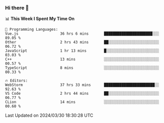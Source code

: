 ### Hi there 👋

<!--
**asdf12303116/asdf12303116** is a ✨ _special_ ✨ repository because its `README.md` (this file) appears on your GitHub profile.

Here are some ideas to get you started:

- 🔭 I’m currently working on ...
- 🌱 I’m currently learning ...
- 👯 I’m looking to collaborate on ...
- 🤔 I’m looking for help with ...
- 💬 Ask me about ...
- 📫 How to reach me: ...
- 😄 Pronouns: ...
- ⚡ Fun fact: ...
-->

<!--START_SECTION:waka-->
📊 **This Week I Spent My Time On** 

```text
💬 Programming Languages: 
Vue.js                   36 hrs 6 mins       ██████████████████████░░░   89.05 % 
Other                    2 hrs 43 mins       ██░░░░░░░░░░░░░░░░░░░░░░░   06.72 % 
JavaScript               1 hr 13 mins        █░░░░░░░░░░░░░░░░░░░░░░░░   03.03 % 
C++                      13 mins             ░░░░░░░░░░░░░░░░░░░░░░░░░   00.57 % 
TypeScript               8 mins              ░░░░░░░░░░░░░░░░░░░░░░░░░   00.33 % 

🔥 Editors: 
WebStorm                 37 hrs 33 mins      ███████████████████████░░   92.63 % 
VS Code                  2 hrs 44 mins       ██░░░░░░░░░░░░░░░░░░░░░░░   06.77 % 
CLion                    14 mins             ░░░░░░░░░░░░░░░░░░░░░░░░░   00.60 % 
```


 Last Updated on 2024/03/30 18:30:28 UTC
<!--END_SECTION:waka-->
